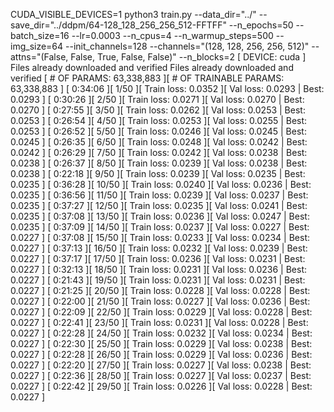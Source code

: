 CUDA_VISIBLE_DEVICES=1 python3 train.py --data_dir="../" --save_dir="../ddpm/64-128_128_256_256_512-FFTFF" --n_epochs=50 --batch_size=16 --lr=0.0003 --n_cpus=4 --n_warmup_steps=500 --img_size=64 --init_channels=128 --channels="(128, 128, 256, 256, 512)" --attns="(False, False, True, False, False)" --n_blocks=2
[ DEVICE: cuda ]
Files already downloaded and verified
Files already downloaded and verified
[ # OF PARAMS: 63,338,883 ][ # OF TRAINABLE PARAMS: 63,338,883 ]
[ 0:34:06 ][ 1/50 ][ Train loss: 0.0352 ][ Val loss: 0.0293 | Best: 0.0293 ] 
[ 0:30:26 ][ 2/50 ][ Train loss: 0.0271 ][ Val loss: 0.0270 | Best: 0.0270 ] 
[ 0:27:55 ][ 3/50 ][ Train loss: 0.0262 ][ Val loss: 0.0253 | Best: 0.0253 ] 
[ 0:26:54 ][ 4/50 ][ Train loss: 0.0253 ][ Val loss: 0.0255 | Best: 0.0253 ] 
[ 0:26:52 ][ 5/50 ][ Train loss: 0.0246 ][ Val loss: 0.0245 | Best: 0.0245 ] 
[ 0:26:35 ][ 6/50 ][ Train loss: 0.0248 ][ Val loss: 0.0242 | Best: 0.0242 ] 
[ 0:26:29 ][ 7/50 ][ Train loss: 0.0242 ][ Val loss: 0.0238 | Best: 0.0238 ] 
[ 0:26:37 ][ 8/50 ][ Train loss: 0.0239 ][ Val loss: 0.0238 | Best: 0.0238 ] 
[ 0:22:18 ][ 9/50 ][ Train loss: 0.0239 ][ Val loss: 0.0235 | Best: 0.0235 ] 
[ 0:36:28 ][ 10/50 ][ Train loss: 0.0240 ][ Val loss: 0.0236 | Best: 0.0235 ]
[ 0:36:56 ][ 11/50 ][ Train loss: 0.0239 ][ Val loss: 0.0237 | Best: 0.0235 ]
[ 0:37:27 ][ 12/50 ][ Train loss: 0.0235 ][ Val loss: 0.0241 | Best: 0.0235 ]
[ 0:37:08 ][ 13/50 ][ Train loss: 0.0236 ][ Val loss: 0.0247 | Best: 0.0235 ]
[ 0:37:09 ][ 14/50 ][ Train loss: 0.0237 ][ Val loss: 0.0227 | Best: 0.0227 ]
[ 0:37:08 ][ 15/50 ][ Train loss: 0.0233 ][ Val loss: 0.0234 | Best: 0.0227 ]
[ 0:37:13 ][ 16/50 ][ Train loss: 0.0232 ][ Val loss: 0.0239 | Best: 0.0227 ]
[ 0:37:17 ][ 17/50 ][ Train loss: 0.0236 ][ Val loss: 0.0231 | Best: 0.0227 ]
[ 0:32:13 ][ 18/50 ][ Train loss: 0.0231 ][ Val loss: 0.0236 | Best: 0.0227 ]
[ 0:21:43 ][ 19/50 ][ Train loss: 0.0231 ][ Val loss: 0.0231 | Best: 0.0227 ]
[ 0:21:25 ][ 20/50 ][ Train loss: 0.0228 ][ Val loss: 0.0228 | Best: 0.0227 ]
[ 0:22:00 ][ 21/50 ][ Train loss: 0.0227 ][ Val loss: 0.0236 | Best: 0.0227 ]
[ 0:22:09 ][ 22/50 ][ Train loss: 0.0229 ][ Val loss: 0.0228 | Best: 0.0227 ]
[ 0:22:41 ][ 23/50 ][ Train loss: 0.0231 ][ Val loss: 0.0228 | Best: 0.0227 ]
[ 0:22:28 ][ 24/50 ][ Train loss: 0.0232 ][ Val loss: 0.0234 | Best: 0.0227 ]
[ 0:22:30 ][ 25/50 ][ Train loss: 0.0229 ][ Val loss: 0.0238 | Best: 0.0227 ]
[ 0:22:28 ][ 26/50 ][ Train loss: 0.0229 ][ Val loss: 0.0236 | Best: 0.0227 ]
[ 0:22:20 ][ 27/50 ][ Train loss: 0.0227 ][ Val loss: 0.0238 | Best: 0.0227 ]
[ 0:22:36 ][ 28/50 ][ Train loss: 0.0227 ][ Val loss: 0.0237 | Best: 0.0227 ]
[ 0:22:42 ][ 29/50 ][ Train loss: 0.0226 ][ Val loss: 0.0228 | Best: 0.0227 ]

